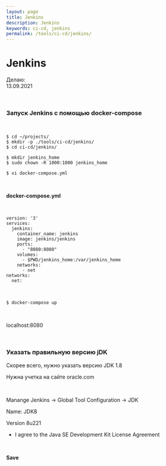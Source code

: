 ```yaml
---
layout: page
title: Jenkins
description: Jenkins
keywords: ci-cd, jenkins
permalink: /tools/ci-cd/jenkins/
---
```


# Jenkins

Делаю:  
13.09.2021

<br/>

### Запуск Jenkins с помощью docker-compose

<br/>

    $ cd ~/projects/
    $ mkdir -p ./tools/ci-cd/jenkins/
    $ cd ci-cd/jenkins/

    $ mkdir jenkins_home
    $ sudo chown -R 1000:1000 jenkins_home

    $ vi docker-compose.yml

<br/>

**docker-compose.yml**

<br/>

```
version: '3'
services:
  jenkins:
    container_name: jenkins
    image: jenkins/jenkins
    ports:
      - "8080:8080"
    volumes:
      - $PWD/jenkins_home:/var/jenkins_home
    networks:
      - net
networks:
  net:
```

<br/>

```
$ docker-compose up
```

<br/>

localhost:8080

<br/>

### Указать правильную версию jDK

Скорее всего, нужно указать версию JDK 1.8

Нужна учетка на сайте oracle.com

<br/>

Manange Jenkins -> Global Tool Configuration -> JDK

Name: JDK8

Version 8u221

-   I agree to the Java SE Development Kit License Agreement

<br/>

**Save**
